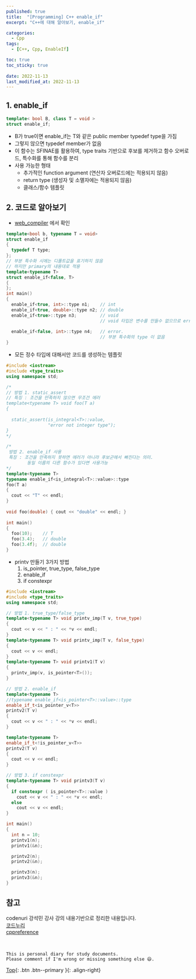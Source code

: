 ```yaml
---
published: true
title:  "[Programming] C++ enable_if"
excerpt: "C++에 대해 알아보기, enable_if"

categories:
  - Cpp
tags:
  - [C++, Cpp, EnableIf]

toc: true
toc_sticky: true
 
date: 2022-11-13
last_modified_at: 2022-11-13
---
```


## 1. enable_if
```cpp
template< bool B, class T = void >
struct enable_if;
```
- B가 true이면 enable_if는 T와 같은 public member typedef type을 가짐
- 그렇지 않으면 typedef member가 없음
- 이 함수는 SFINAE를 활용하여, type traits 기반으로 후보를 제거하고 함수 오버로드, 특수화를 통해 함수를 분리
- 사용 가능한 형태
  - 추가적인 function argument (연산자 오버로드에는 적용되지 않음)
  - return type (생성자 및 소멸자에는 적용되지 않음)
  - 클래스/함수 템플릿

## 2. 코드로 알아보기
- [web_compiler](https://godbolt.org/) 에서 확인

```cpp
template<bool b, typename T = void> 
struct enable_if 
{ 
  typedef T type; 
};
// 부분 특수화 시에는 디폴트값을 표기하지 않음
// 하지만 primary의 내용대로 적용
template<typename T> 
struct enable_if<false, T> 
{ 
}; 
int main() 
{ 
  enable_if<true, int>::type n1;    // int  
  enable_if<true, double>::type n2; // double 
  enable_if<true>::type n3;         // void 
                                    // void 타입은 변수를 만들수 없으므로 error 
    
  enable_if<false, int>::type n4;   // error. 
                                    // 부분 특수화의 type 이 없음
}
```

- 모든 정수 타입에 대해서만 코드를 생성하는 템플릿

```cpp
#include <iostream> 
#include <type_traits> 
using namespace std; 

/*
// 방법 1. static_assert 
// 특징 : 조건을 만족하지 않으면 무조건 에러 
template<typename T> void foo(T a) 
{ 
    
  static_assert(is_integral<T>::value, 
                "error not integer type"); 
} 
*/ 

/*
 방법 2. enable_if 사용
 특징 : 조건을 만족하지 못하면 에러가 아니라 후보군에서 빠진다는 의미. 
        동일 이름의 다른 함수가 있다면 사용가능 
*/
template<typename T>  
typename enable_if<is_integral<T>::value>::type 
foo(T a) 
{ 
  cout << "T" << endl; 
} 
  
void foo(double) { cout << "double" << endl; } 
  
int main() 
{ 
  foo(10);    // T
  foo(3.4);   // double
  foo(3.4f);  // double
}
```

- printv 만들기 3가지 방법
  1. is_pointer, true_type, false_type
  2. enable_if
  3. if constexpr

```cpp
#include <iostream> 
#include <type_traits> 
using namespace std; 

// 방법 1. true_type/false_type 
template<typename T> void printv_imp(T v, true_type) 
{ 
  cout << v << " : " << *v << endl; 
} 
template<typename T> void printv_imp(T v, false_type) 
{ 
  cout << v << endl; 
} 
template<typename T> void printv1(T v) 
{ 
  printv_imp(v, is_pointer<T>()); 
}

// 방법 2. enable_if
template<typename T>
//typename enable_if<is_pointer<T>::value>::type 
enable_if_t<is_pointer_v<T>> 
printv2(T v) 
{ 
  cout << v << " : " << *v << endl; 
} 

template<typename T>
enable_if_t<!is_pointer_v<T>> 
printv2(T v) 
{ 
  cout << v << endl; 
} 

// 방법 3. if constexpr 
template<typename T> void printv3(T v) 
{ 
  if constexpr ( is_pointer<T>::value )         
    cout << v << " : " << *v << endl; 
  else 
    cout << v << endl; 
} 

int main() 
{ 
  int n = 10;
  printv1(n); 
  printv1(&n); 

  printv2(n); 
  printv2(&n); 

  printv3(n); 
  printv3(&n); 
}
```

## 참고
codenuri 강석민 강사 강의 내용기반으로 정리한 내용입니다.  
[코드누리](https://github.com/codenuri)  
[cppreference](https://en.cppreference.com/w/cpp/types/enable_if)

<br>

    This is personal diary for study documents.
    Please comment if I'm wrong or missing something else 😄. 

[Top](#){: .btn .btn--primary }{: .align-right}